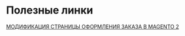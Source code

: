 # Полезные линки

[МОДИФИКАЦИЯ СТРАНИЦЫ ОФОРМЛЕНИЯ ЗАКАЗА В MAGENTO 2](https://astrio.ru/blog/magento2-checkout-modifying/)
